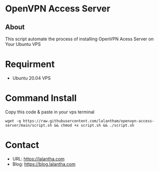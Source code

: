 # OpenVPN Access Server

## About
This script automate the process of installing OpenVPN Acess Server on Your Ubuntu VPS

# Requirment
* Ubuntu 20.04 VPS

# Command Install
Copy this code & paste in your vps terminal
```
wget -q https://raw.githubusercontent.com/lalantham/openvpn-access-server/main/script.sh && chmod +x script.sh && ./script.sh
```

# Contact
* URL: https://lalantha.com
* Blog: https://blog.lalantha.com
